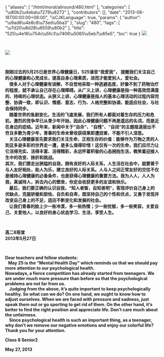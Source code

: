 {
    "aliases": [
        "/html/moral/allround/480.html"
    ],
    "categories": [
        "\u80b2\u4eba\u7279\u8272"
    ],
    "contributors": [],
    "date": "2013-06-18T00:00:00+08:00",
    "isCJKLanguage": true,
    "params": {
        "author": "\u9ad8\u4e8c8\u73ed\u5ba3"
    },
    "slug": "480",
    "tags": [
        "\u7d20\u8d28\u6559\u80b2"
    ],
    "title": "525\u4e16\u754c\u5fc3\u7406\u5065\u5eb7\u65e5",
    "toc": true
}
**![](https://cdn.tfls.online/mirror/full/588c4167e2b3ea273e4dec3180a1d1a7b3f87975.jpg)**

 

**![](https://cdn.tfls.online/mirror/full/dbf3423414dcdf68cb38629e69ff85692b6736d0.jpg)**

 

**刚刚过去的5月25日是世界心理健康日，525谐音“我爱我”， 提醒我们关注自己的心理健康和心灵成长，提高自身心理素质，进而才能爱别人，爱社会。  
    很多人对于心理健康有误解，不自觉地采取一种逃避态度，好像不到了药物治疗的程度，就不承认自己存在心理障碍。从广义上讲，心理健康是指一种高效而满意的、持续的心理状态。从狭义上讲，心理健康是指人的基本心理活动的过程内容完整、协调一致，即认识、情感、意志、行为、人格完整和协调，能适应社会，与社会保持同步。  
    随着世界的急剧变化，生活的飞速发展，我们所有人都面对着生存的压力和危机，激烈的竞争早已从青少年开始，因此心理健康问题不再是遥远的名词，而是近在身边的症结。近年来，新闻中关于“自杀”、“自残”、“自闭”的主题报道层出不穷且多数为青少年，青春的生命未曾收获硕果即遭戕害，不能不引人深思。  
    关注心理健康首先要求我们关注生命，正视生存的价值：能够作为万物之灵的人到这多姿多彩的世界走一遭，是多么值得珍惜！这仅有一次的生命，我们应尽力让它活得充实、活得丰富、活得精彩，永远怀着积极的心态拥抱生活，微笑着迎接人生中的改变、挫折和挑战。  
其次，我们要走出狭隘的自我，拥有良好的人际关系，人生活在社会中，就要善于与人友好相处，助人为乐，建立良好的人际关系。人与人之间正常友好的交往不仅是维持心理健康的必备条件，也是获得心理健康的重要方法。我为人人，人人为我，真诚待人，拆去内心的壁垒，你定会收获更多的友谊和快乐。  
    最后，我们要正确的认识自我，“知人者智，自知者明”，客观评价自己身上的优缺点，克服骄傲和胆怯、自负和自卑，既坚持自己的个性和优点，又勇于发现并改变自己身上的不足，适应不断变化和发展的社会。  
    让我们青春的脸上少一些冷漠，多一些热情；少一些忧郁，多一些笑容，关爱自己、关爱他人，以良好的身心状态学习、生活，享受人生。**

 

**高二8班宣  
2013年5月27日**

 

**Dear teachers and fellow students:  
   May 25 is the “Mental Health Day” which reminds us that we should pay more attention to our psychological health.  
Nowadays, a fierce competition has already started from teenagers. We are under much more pressure than before so that the psychological problems are not far from us.  
    Judging from the above, it’s quite important to keep psychologically healthy. So what can we do? On one hand, we ought to know how to adjust ourselves. When we are faced with pressure and sadness, just speak them out or go sporting to get rid of them. On the other hand, it’s better to find the right position and appreciate life. Don’t care much about the unfairness.   
    Since psychological health is such an important thing, as a teenager, why don’t we remove our negative emotions and enjoy our colorful life?   
Thank you for your attention.**

**Class 8 Senior2**

**May 27, 2013**

  

